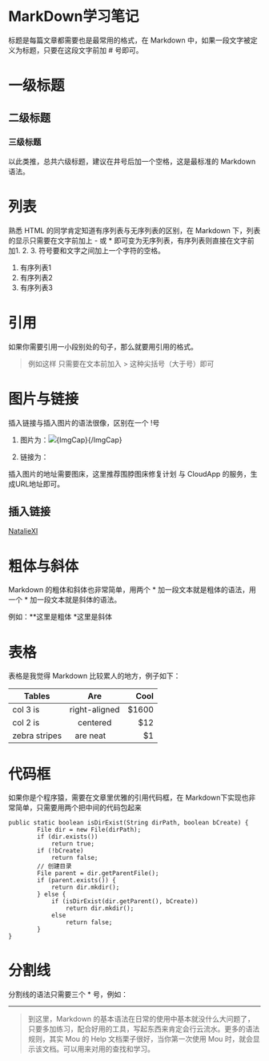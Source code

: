 # MarkDown学习笔记
标题是每篇文章都需要也是最常用的格式，在 Markdown 中，如果一段文字被定义为标题，只要在这段文字前加 # 号即可。

# 一级标题

## 二级标题

### 三级标题

以此类推，总共六级标题，建议在井号后加一个空格，这是最标准的 Markdown 语法。

# 列表
熟悉 HTML 的同学肯定知道有序列表与无序列表的区别，在 Markdown 下，列表的显示只需要在文字前加上 - 或 * 即可变为无序列表，有序列表则直接在文字前加1. 2. 3. 符号要和文字之间加上一个字符的空格。
1. 有序列表1
2. 有序列表2
3. 有序列表3

# 引用

如果你需要引用一小段别处的句子，那么就要用引用的格式。
> 例如这样
 只需要在文本前加入 > 这种尖括号（大于号）即可
# 图片与链接

插入链接与插入图片的语法很像，区别在一个 !号

1. 图片为：![ ]( ){ImgCap}{/ImgCap}

2. 链接为：[ ]( )

插入图片的地址需要图床，这里推荐围脖图床修复计划 与 CloudApp 的服务，生成URL地址即可。
## 插入链接
[NatalieXI](https://github.com/NatalieXI/HelloWord)
# 粗体与斜体

Markdown 的粗体和斜体也非常简单，用两个 * 加一段文本就是粗体的语法，用一个 * 加一段文本就是斜体的语法。

例如：**这里是粗体 *这里是斜体
# 表格

表格是我觉得 Markdown 比较累人的地方，例子如下：

| Tables        | Are           | Cool  |
| ------------- |:-------------:| -----:|
| col 3 is      | right-aligned | $1600 |
| col 2 is      | centered      |   $12 |
| zebra stripes | are neat      |    $1 |

# 代码框

如果你是个程序猿，需要在文章里优雅的引用代码框，在 Markdown下实现也非常简单，只需要用两个把中间的代码包起来
```
public static boolean isDirExist(String dirPath, boolean bCreate) {
		File dir = new File(dirPath);
		if (dir.exists())
			return true;
		if (!bCreate)
			return false;
		// 创建目录
		File parent = dir.getParentFile();
		if (parent.exists()) {
			return dir.mkdir();
		} else {
			if (isDirExist(dir.getParent(), bCreate))
				return dir.mkdir();
			else
				return false;
		}
}
```
 
# 分割线

分割线的语法只需要三个 * 号，例如：
***
>到这里，Markdown 的基本语法在日常的使用中基本就没什么大问题了，只要多加练习，配合好用的工具，写起东西来肯定会行云流水。更多的语法规则，其实 Mou 的 Help 文档栗子很好，当你第一次使用 Mou 时，就会显示该文档。可以用来对用的查找和学习。





